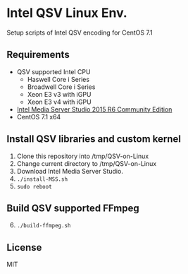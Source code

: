 # Intel QSV Linux Env.
Setup scripts of Intel QSV encoding for CentOS 7.1

## Requirements
  * QSV supported Intel CPU
    - Haswell Core i Series
    - Broadwell Core i Series
    - Xeon E3 v3 with iGPU
    - Xeon E3 v4 with iGPU
  * [Intel Media Server Studio 2015 R6 Community Edition](https://software.intel.com/en-us/intel-media-server-studio)
  * CentOS 7.1 x64

## Install QSV libraries and custom kernel

  1. Clone this repository into /tmp/QSV-on-Linux
  2. Change current directory to /tmp/QSV-on-Linux
  3. Download Intel Media Server Studio.
  4. `./install-MSS.sh`
  5. `sudo reboot`


## Build QSV supported FFmpeg

  6. `./build-ffmpeg.sh`


## License
MIT
